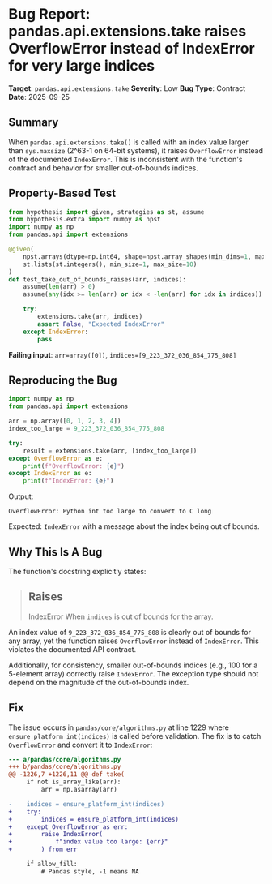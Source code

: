 # Bug Report: pandas.api.extensions.take raises OverflowError instead of IndexError for very large indices

**Target**: `pandas.api.extensions.take`
**Severity**: Low
**Bug Type**: Contract
**Date**: 2025-09-25

## Summary

When `pandas.api.extensions.take()` is called with an index value larger than `sys.maxsize` (2^63-1 on 64-bit systems), it raises `OverflowError` instead of the documented `IndexError`. This is inconsistent with the function's contract and behavior for smaller out-of-bounds indices.

## Property-Based Test

```python
from hypothesis import given, strategies as st, assume
from hypothesis.extra import numpy as npst
import numpy as np
from pandas.api import extensions

@given(
    npst.arrays(dtype=np.int64, shape=npst.array_shapes(min_dims=1, max_dims=1, min_side=1, max_side=20)),
    st.lists(st.integers(), min_size=1, max_size=10)
)
def test_take_out_of_bounds_raises(arr, indices):
    assume(len(arr) > 0)
    assume(any(idx >= len(arr) or idx < -len(arr) for idx in indices))

    try:
        extensions.take(arr, indices)
        assert False, "Expected IndexError"
    except IndexError:
        pass
```

**Failing input**: `arr=array([0])`, `indices=[9_223_372_036_854_775_808]`

## Reproducing the Bug

```python
import numpy as np
from pandas.api import extensions

arr = np.array([0, 1, 2, 3, 4])
index_too_large = 9_223_372_036_854_775_808

try:
    result = extensions.take(arr, [index_too_large])
except OverflowError as e:
    print(f"OverflowError: {e}")
except IndexError as e:
    print(f"IndexError: {e}")
```

Output:
```
OverflowError: Python int too large to convert to C long
```

Expected: `IndexError` with a message about the index being out of bounds.

## Why This Is A Bug

The function's docstring explicitly states:

> Raises
> ------
> IndexError
>     When `indices` is out of bounds for the array.

An index value of `9_223_372_036_854_775_808` is clearly out of bounds for any array, yet the function raises `OverflowError` instead of `IndexError`. This violates the documented API contract.

Additionally, for consistency, smaller out-of-bounds indices (e.g., 100 for a 5-element array) correctly raise `IndexError`. The exception type should not depend on the magnitude of the out-of-bounds index.

## Fix

The issue occurs in `pandas/core/algorithms.py` at line 1229 where `ensure_platform_int(indices)` is called before validation. The fix is to catch `OverflowError` and convert it to `IndexError`:

```diff
--- a/pandas/core/algorithms.py
+++ b/pandas/core/algorithms.py
@@ -1226,7 +1226,11 @@ def take(
     if not is_array_like(arr):
         arr = np.asarray(arr)

-    indices = ensure_platform_int(indices)
+    try:
+        indices = ensure_platform_int(indices)
+    except OverflowError as err:
+        raise IndexError(
+            f"index value too large: {err}"
+        ) from err

     if allow_fill:
         # Pandas style, -1 means NA
```